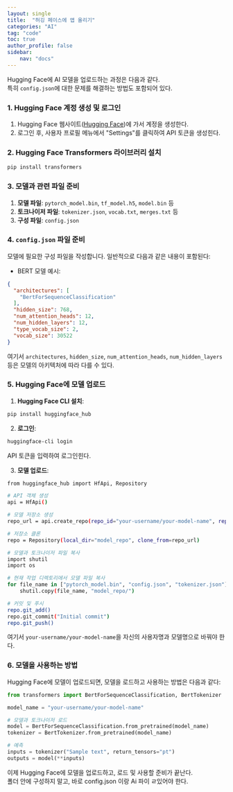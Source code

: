 ```yaml
---
layout: single
title:  "허깅 페이스에 앱 올리기"
categories: "AI"
tag: "code"
toc: true
author_profile: false
sidebar:
    nav: "docs"
---
```

 
Hugging Face에 AI 모델을 업로드하는 과정은 다음과 같다.  
특히 `config.json`에 대한 문제를 해결하는 방법도 포함되어 있다.  

### 1. **Hugging Face 계정 생성 및 로그인**

1. Hugging Face 웹사이트([Hugging Face](https://huggingface.co))에 가서 계정을 생성한다.
2. 로그인 후, 사용자 프로필 메뉴에서 "Settings"를 클릭하여 API 토큰을 생성힌다.

### 2. **Hugging Face Transformers 라이브러리 설치**

```bash
pip install transformers
```

### 3. **모델과 관련 파일 준비**

1. **모델 파일**: `pytorch_model.bin`, `tf_model.h5`, `model.bin` 등
2. **토크나이저 파일**: `tokenizer.json`, `vocab.txt`, `merges.txt` 등
3. **구성 파일**: `config.json`

### 4. **`config.json` 파일 준비**

모델에 필요한 구성 파일을 작성합니다. 일반적으로 다음과 같은 내용이 포함된다:

- BERT 모델 예시:

```json
{
  "architectures": [
    "BertForSequenceClassification"
  ],
  "hidden_size": 768,
  "num_attention_heads": 12,
  "num_hidden_layers": 12,
  "type_vocab_size": 2,
  "vocab_size": 30522
}
```

여기서 `architectures`, `hidden_size`, `num_attention_heads`, `num_hidden_layers` 등은 모델의 아키텍처에 따라 다를 수 있다.

### 5. **Hugging Face에 모델 업로드**

1. **Hugging Face CLI 설치**:

```bash
pip install huggingface_hub
```

2. **로그인**:

```bash
huggingface-cli login
```

API 토큰을 입력하여 로그인힌다.

3. **모델 업로드**:

```bash
from huggingface_hub import HfApi, Repository

# API 객체 생성
api = HfApi()

# 모델 저장소 생성
repo_url = api.create_repo(repo_id="your-username/your-model-name", repo_type="model")

# 저장소 클론
repo = Repository(local_dir="model_repo", clone_from=repo_url)

# 모델과 토크나이저 파일 복사
import shutil
import os

# 현재 작업 디렉토리에서 모델 파일 복사
for file_name in ["pytorch_model.bin", "config.json", "tokenizer.json"]:
    shutil.copy(file_name, "model_repo/")

# 커밋 및 푸시
repo.git_add()
repo.git_commit("Initial commit")
repo.git_push()
```

여기서 `your-username/your-model-name`을 자신의 사용자명과 모델명으로 바꿔야 한다.

### 6. **모델을 사용하는 방법**

Hugging Face에 모델이 업로드되면, 모델을 로드하고 사용하는 방법은 다음과 같다:

```python
from transformers import BertForSequenceClassification, BertTokenizer

model_name = "your-username/your-model-name"

# 모델과 토크나이저 로드
model = BertForSequenceClassification.from_pretrained(model_name)
tokenizer = BertTokenizer.from_pretrained(model_name)

# 예측
inputs = tokenizer("Sample text", return_tensors="pt")
outputs = model(**inputs)
```

이제 Hugging Face에 모델을 업로드하고, 로드 및 사용할 준비가 끝난다.  
폴더 안에 구성하지 말고, 바로 config.json 이랑 Ai 파이 ㄹ있어야 한다.   